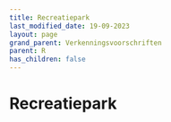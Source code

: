 ```yaml
---
title: Recreatiepark
last_modified_date: 19-09-2023
layout: page
grand_parent: Verkenningsvoorschriften
parent: R
has_children: false
---
```


Recreatiepark
=============

